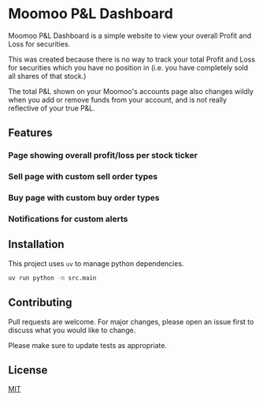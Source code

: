 # Moomoo P&L Dashboard

Moomoo P&L Dashboard is a simple website to view your overall Profit and Loss for securities.

This was created because there is no way to track your total Profit and Loss for securities which you have no position in (i.e. you have completely sold all shares of that stock.)

The total P&L shown on your Moomoo's accounts page also changes wildly when you add or remove funds from your account, and is not really reflective of your true P&L.

## Features

### Page showing overall profit/loss per stock ticker

### Sell page with custom sell order types

### Buy page with custom buy order types

### Notifications for custom alerts


## Installation

This project uses `uv` to manage python dependencies.

```bash
uv run python -m src.main
```

## Contributing

Pull requests are welcome. For major changes, please open an issue first
to discuss what you would like to change.

Please make sure to update tests as appropriate.

## License

[MIT](https://choosealicense.com/licenses/mit/)
